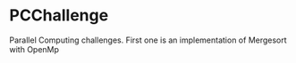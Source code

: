 # PCChallenge
Parallel Computing challenges.
First one is an implementation of Mergesort with OpenMp

